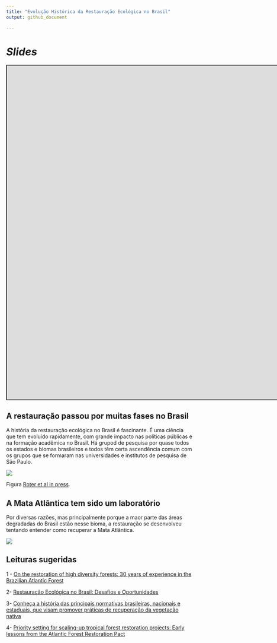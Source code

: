 ```yaml
---
title: "Evolução Histórica da Restauração Ecológica no Brasil" 
output: github_document

---
```


<script src="/rmarkdown-libs/clipboard/clipboard.min.js"></script>
<link href="/rmarkdown-libs/shareon/shareon.min.css" rel="stylesheet" />
<script src="/rmarkdown-libs/shareon/shareon.min.js"></script>
<link href="/rmarkdown-libs/xaringanExtra-shareagain/shareagain.css" rel="stylesheet" />
<script src="/rmarkdown-libs/xaringanExtra-shareagain/shareagain.js"></script>
<script src="/rmarkdown-libs/fitvids/fitvids.min.js"></script>

# *Slides*

<div class="shareagain" style="min-width:300px;margin:1em auto;" data-exeternal="1">
<iframe src="https://ecoaplic.org/en/slides_aulas/eco_rest/04_rest_biocultural.html#1" width="1600" height="900" style="border:2px solid currentColor;" loading="lazy" allowfullscreen></iframe>
<script>fitvids('.shareagain', {players: 'iframe'});</script>
</div>

## A restauração passou por muitas fases no Brasil

A história da restauração ecológica no Brasil é fascinante. É uma ciência que tem evoluído rapidamente, com grande impacto nas políticas públicas e na formação acadêmica no Brasil. Há grupod de pesquisa por quase todos os estados e biomas brasileiros e todos têm certa ascendência comum com os grupos que se formaram nas universidades e institutos de pesquisa de São Paulo.

![](/en/courses/rest_ecol/04_Hist_Rest/hist_rest_files/fig1.png)

Figura [Roter et al in press](https://scholar.google.com/citations?user=3p_BZ4EAAAAJ&hl=pt-PT).

## A Mata Atlântica tem sido um laboratório

Por diversas razões, mas principalmente porque a maor parte das áreas degradadas do Brasil estão nesse bioma, a restauração se desenvolveu tentando entender como recuperar a Mata Atlântica.

![](https://pactomataatlantica.org.br/wp-content/uploads/2021/06/logo-pacto-seo.png)

## Leituras sugeridas

1 - [On the restoration of high diversity forests: 30 years of experience in the Brazilian Atlantic Forest](http://www.dpi.inpe.br/Miguel/Michelle/Referencias/Ecologia_da_Paisagem/BiologicalConservation_SpecialIssue_2009/11_Rodrigues_et_al_biocons_2009.pdf)

2- [Restauração Ecológica no Brasil: Desafios e Oportunidades](https://d3nehc6yl9qzo4.cloudfront.net/downloads/restauracao_ecologica_1.pdf)

3- [Conheça a história das principais normativas brasileiras, nacionais e estaduais, que visam promover práticas de recuperação da vegetação nativa](https://pp.nexojornal.com.br/linha-do-tempo/2021/Restaura%C3%A7%C3%A3o-ecol%C3%B3gica-no-Brasil)

4- [Priority setting for scaling-up tropical forest restoration projects: Early lessons from the Atlantic Forest Restoration Pact](http://www.lerf.eco.br/img/publicacoes/2013espv33n1p395-404(2).pdf)
